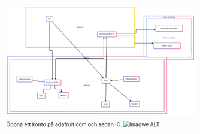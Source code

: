
![Image ALT](https://github.com/Groupjensen/Hem-Larm/blob/023e1226825388dd36a700aeb74be195b5ad63f9/Projek%20Diagram%20uppdate.png)

Öppna ett konto på adafruit.com och sedan IO.
![Imagwe ALT](https://github.com/Groupjensen/Hem-Larm/blob/a6125ae03fa8eba9e8b9d151a3eea98a55fd873e/Sk%C3%A4rmbild%202025-02-25%20190535.png)
